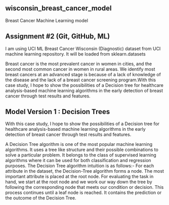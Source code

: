 ## wisconsin_breast_cancer_model
Breast Cancer Machine Learning model

## Assignment #2 (Git, GitHub, ML)

I am using UCI ML Breast Cancer Wisconsin (Diagnostic) dataset from UCI machine learning repository. It will be loaded from sklearn.datasets

Breast cancer is the most prevalent cancer in women in cities, and the second most common cancer in women in rural areas. We identify most breast cancers at an advanced stage is because of a lack of knowledge of the disease and the lack of a breast cancer screening program.With this case study, I hope to show the possibilities of a Decision tree for healthcare analysis-based machine learning algorithms in the early detection of breast cancer through test results and features.

## Model Version 1 : Decision Trees

With this case study, I hope to show the possibilities of a Decision tree for healthcare analysis-based machine learning algorithms in the early detection of breast cancer through test results and features.

A Decision Tree algorithm is one of the most popular machine learning algorithms. It uses a tree like structure and their possible combinations to solve a particular problem. It belongs to the class of supervised learning algorithms where it can be used for both classification and regression purposes.
The Decision Tree algorithm intuition is as follows:-
For each attribute in the dataset, the Decision-Tree algorithm forms a node. The most important attribute is placed at the root node.
For evaluating the task in hand, we start at the root node and we work our way down the tree by following the corresponding node that meets our condition or decision.
This process continues until a leaf node is reached. It contains the prediction or the outcome of the Decision Tree.



